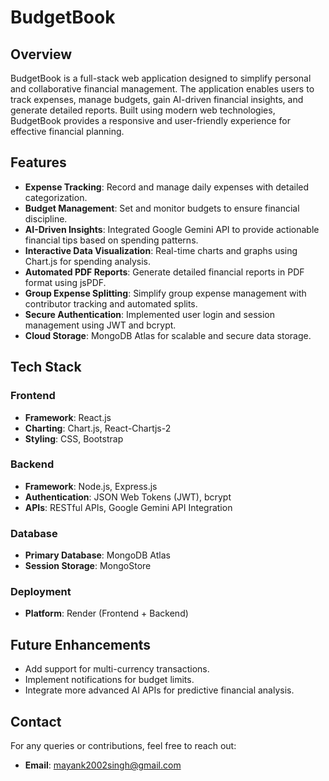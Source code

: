 # BudgetBook

## Overview
BudgetBook is a full-stack web application designed to simplify personal and collaborative financial management. The application enables users to track expenses, manage budgets, gain AI-driven financial insights, and generate detailed reports. Built using modern web technologies, BudgetBook provides a responsive and user-friendly experience for effective financial planning.

## Features
- **Expense Tracking**: Record and manage daily expenses with detailed categorization.
- **Budget Management**: Set and monitor budgets to ensure financial discipline.
- **AI-Driven Insights**: Integrated Google Gemini API to provide actionable financial tips based on spending patterns.
- **Interactive Data Visualization**: Real-time charts and graphs using Chart.js for spending analysis.
- **Automated PDF Reports**: Generate detailed financial reports in PDF format using jsPDF.
- **Group Expense Splitting**: Simplify group expense management with contributor tracking and automated splits.
- **Secure Authentication**: Implemented user login and session management using JWT and bcrypt.
- **Cloud Storage**: MongoDB Atlas for scalable and secure data storage.

## Tech Stack
### Frontend
- **Framework**: React.js
- **Charting**: Chart.js, React-Chartjs-2
- **Styling**: CSS, Bootstrap

### Backend
- **Framework**: Node.js, Express.js
- **Authentication**: JSON Web Tokens (JWT), bcrypt
- **APIs**: RESTful APIs, Google Gemini API Integration

### Database
- **Primary Database**: MongoDB Atlas
- **Session Storage**: MongoStore

### Deployment
- **Platform**: Render (Frontend + Backend)

## Future Enhancements
- Add support for multi-currency transactions.
- Implement notifications for budget limits.
- Integrate more advanced AI APIs for predictive financial analysis.

## Contact
For any queries or contributions, feel free to reach out:
- **Email**: mayank2002singh@gmail.com
